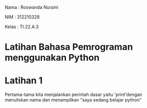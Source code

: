 Nama : Roswanda Nuraini

NIM : 312210328

Kelas : TI.22.A.3

# Latihan Bahasa Pemrograman menggunakan Python

# Latihan 1

Pertama-tama kita menjalankan perintah dasar yaitu 'print'dengan menuliskan nama dan menampilkan "saya sedang belajar python"

